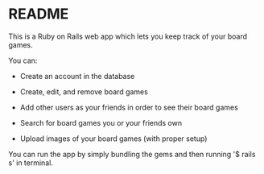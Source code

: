 # README

This is a Ruby on Rails web app which lets you keep track of your board games.

You can:

* Create an account in the database

* Create, edit, and remove board games

* Add other users as your friends in order to see their board games

* Search for board games you or your friends own

* Upload images of your board games (with proper setup)

You can run the app by simply bundling the gems and then running '$ rails s' in terminal.

